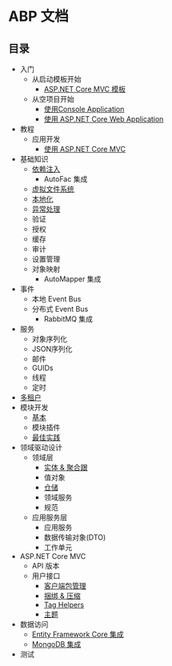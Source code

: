 ﻿# ABP 文档

## 目录

* 入门
  * 从启动模板开始
    * [ASP.NET Core MVC 模板](Getting-Started-AspNetCore-MVC-Template.cn.md)
  * 从空项目开始
    *  <a href="Getting-Started-Console-Application.cn.md" target="_blank">使用Console Application</a>
    * <a href="Getting-Started-AspNetCore-Application.cn.md" target="_blank">使用 ASP.NET Core Web Application</a>
* 教程
  * 应用开发
    * [使用 ASP.NET Core MVC](Tutorials/AspNetCore-Mvc/Part-I.cn.md)
* 基础知识
  * <a href="Dependency-Injection.cn.md" target="_blank">依赖注入</a>
    * AutoFac 集成
  * [虚拟文件系统](Virtual-File-System.cn.md)
  * [本地化](Localization.cn.md)
  * [异常处理](Exception-Handling.cn.md)
  * 验证
  * 授权
  * 缓存
  * 审计
  * 设置管理
  * 对象映射
    * AutoMapper 集成
* 事件
  * 本地 Event Bus
  * 分布式 Event Bus
    * RabbitMQ 集成
* 服务
  * 对象序列化
  * JSON序列化
  * 邮件
  * GUIDs
  * 线程
  * 定时
* [多租户](Multi-Tenancy.cn.md)
* 模块开发
  * <a href="Module-Development-Basics.cn.md" target="_blank">基本</a>
  * 模块插件
  * [最佳实践](Best-Practices/Index.cn.md)
* 领域驱动设计
  * 领域层
    * [实体 & 聚合跟](Entities.cn.md)
    * 值对象
    * [仓储](Repositories.cn.md)
    * 领域服务
    * 规范
  * 应用服务层
    * 应用服务
    * 数据传输对象(DTO)
    * 工作单元
* ASP.NET Core MVC
  * API 版本
  * 用户接口
    * [客户端包管理](AspNetCore/Client-Side-Package-Management.cn.md)
    * [捆绑 & 压缩](AspNetCore/Bundling-Minification.cn.md)
    * [Tag Helpers](Tag-Helpers.cn.md)
    * [主题](AspNetCore/Theming.cn.md)
* 数据访问
  * [Entity Framework Core 集成](Entity-Framework-Core.cn.md)
  * [MongoDB 集成](MongoDB.cn.md)
* 测试

